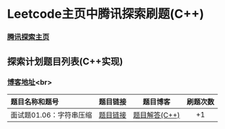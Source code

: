# Leetcode主页中腾讯探索刷题(C++)
### [腾讯探索主页](https://leetcode-cn.com/explore/interview/card/tencent/)<br/>
## 探索计划题目列表(C++实现)<br/>
### [博客地址](https://www.cnblogs.com/wzw0625/tag/%E8%85%BE%E8%AE%AF%E6%8E%A2%E7%B4%A2/)\<br>
| 题目名称和题号 | 题目链接 | 题目博客 | 刷题次数 |
| :----- | :----: |:----: | :----: |
|  面试题01.06：字符串压缩 | [题目链接](https://leetcode-cn.com/problems/compress-string-lcci/)| [题目解答(C++)](https://www.cnblogs.com/wzw0625/p/12502492.html) | +1 |
